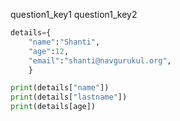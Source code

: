 question1_key1
question1_key2



```python
details={
    "name":"Shanti",
    "age":12,
    "email":"shanti@navgurukul.org",
    }

print(details["name"])
print(details["lastname"])
print(details[age])

 ```